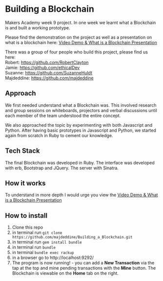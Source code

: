 # Building a Blockchain

Makers Academy week 9 project. In one week we learnt what a Blockchain is and built a working prototype.

Please find the demonstration on the project as well as a presentation on what is a blockchain here: [Video Demo & What is a Blockchain Presentation](https://www.youtube.com/watch?v=Bn5-nSosdGk)

There was a group of four people who build this project, please find us here:    
Robert: https://github.com/RobertClayton   
Jamie: https://github.com/ethicalDev    
Suzanne: https://github.com/SuzanneHuldt    
Majdeddine: https://github.com/majdeddine

## Approach

We first needed understand what a Blockchain was. This involved research and group sessions on whiteboards, projectors and verbal discussions until each member of the team understood the entire concept.

We also approached the topic by experimenting with both Javascript and Python. After having basic prototypes in Javascript and Python, we started again from scratch in Ruby to cement our knowledge.

## Tech Stack

The final Blockchain was developed in Ruby. The interface was developed with erb, Bootstrap and JQuery. The server with Sinatra.

## How it works

To understand in more depth I would urge you view the [Video Demo & What is a Blockchain Presentation](https://www.youtube.com/watch?v=Bn5-nSosdGk)

## How to install

1. Clone this repo
2. in terminal run `git clone https://github.com/majdeddine/Building_a_Blockchain.git`
3. in terminal run `gem install bundle`
4. in terminal run `bundle`
5. in terminal `bundle exec rackup`
6. in a browser go to http://localhost:9292/
7. The program is now running! - you can add a **New Transaction** via the tap at the top and mine pending transactions with the **Mine** button. The Blockchain is viewable on the **Home** tab on the right.
